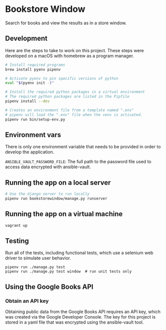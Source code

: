 # Bookstore Window

Search for books and view the results as in a store window.

## Development

Here are the steps to take to work on this project. These
steps were developed on a macOS with homebrew as a program
manager.

```bash
# Install required programs
brew install pyenv pipenv

# Activate pyenv to pin specific versions of python
eval "$(pyenv init -)"

# Install the required python packages in a virtual environment
# The required python packages are listed in the Pipfile
pipenv install --dev

# Creates an environment file from a template named ".env"
# pipenv will load the ".env" file when the venv is activated.
pipenv run bin/setup-env.py
```

## Environment vars

There is only one environment variable that needs to be provided in order
to develop the application.

`ANSIBLE_VAULT_PASSWORD_FILE`: The full path to the password file used to access data encrypted with ansible-vault.

## Running the app on a local server

```bash
# Use the django server to run locally
pipenv run bookstorewindow/manage.py runserver
```

## Running the app on a virtual machine

```bash
vagrant up
```

## Testing

Run all of the tests, including functional tests, which use a selenium
web driver to simulate user behavior.

```
pipenv run ./manage.py test
pipenv run ./manage.py test window  # run unit tests only
```

## Using the Google Books API

### Obtain an API key

Obtaining public data from the Google Books API requires an API key,
which was created via the Google Developer Console. The key for this
project is stored in a yaml file that was encrypted using the
ansible-vault tool.

